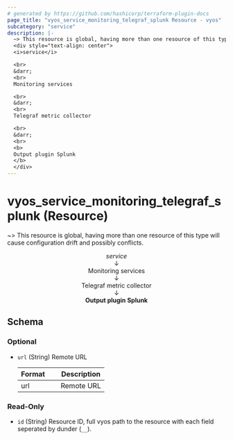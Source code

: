 ```yaml
---
# generated by https://github.com/hashicorp/terraform-plugin-docs
page_title: "vyos_service_monitoring_telegraf_splunk Resource - vyos"
subcategory: "service"
description: |-
  ~> This resource is global, having more than one resource of this type will cause configuration drift and possibly conflicts.
  <div style="text-align: center">
  <i>service</i>

  <br>
  &darr;
  <br>
  Monitoring services

  <br>
  &darr;
  <br>
  Telegraf metric collector

  <br>
  &darr;
  <br>
  <b>
  Output plugin Splunk
  </b>
  </div>
---
```


# vyos_service_monitoring_telegraf_splunk (Resource)

~> This resource is global, having more than one resource of this type will cause configuration drift and possibly conflicts.

<div style="text-align: center">
<i>service</i>

<br>
&darr;
<br>
Monitoring services

<br>
&darr;
<br>
Telegraf metric collector

<br>
&darr;
<br>
<b>
Output plugin Splunk
</b>
</div>



<!-- schema generated by tfplugindocs -->
## Schema

### Optional

- `url` (String) Remote URL

    |  Format &emsp; | Description  |
    |----------|---------------|
    |  url  &emsp; |  Remote URL  |

### Read-Only

- `id` (String) Resource ID, full vyos path to the resource with each field seperated by dunder (`__`).
